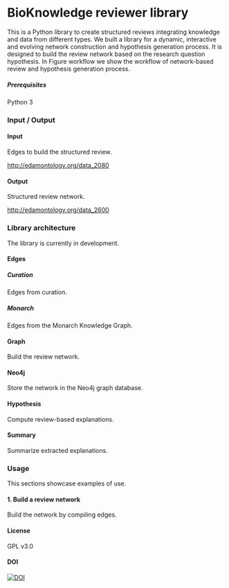 # BioKnowledge reviewer library
This is a Python library to create structured reviews integrating knowledge and data from different types. We built a library for a dynamic, interactive and evolving network construction and hypothesis generation process. It is designed to build the review network based on the research question hypothesis. In Figure workflow we show the workflow of network-based review and hypothesis generation process. 

##### Prerequisites
Python 3

### Input / Output
#### Input
Edges to build the structured review.

http://edamontology.org/data_2080

#### Output
Structured review network.

http://edamontology.org/data_2600

### Library architecture
The library is currently in development. 

#### Edges
##### Curation
Edges from curation.

##### Monarch
Edges from the Monarch Knowledge Graph.

#### Graph
Build the review network.

#### Neo4j
Store the network in the Neo4j graph database.

#### Hypothesis
Compute review-based explanations.

#### Summary
Summarize extracted explanations.


### Usage
This sections showcase examples of use.

#### 1. Build a review network
Build the network by compiling edges.

#### License
GPL v3.0

#### DOI
[![DOI](https://zenodo.org/badge/132827298.svg)](https://zenodo.org/badge/latestdoi/132827298)
